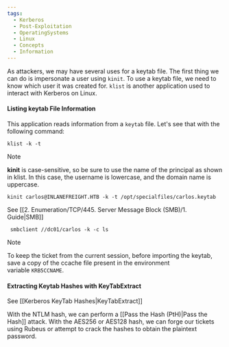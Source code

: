 ```yaml
---
tags:
  - Kerberos
  - Post-Exploitation
  - OperatingSystems
  - Linux
  - Concepts
  - Information
---
```

As attackers, we may have several uses for a keytab file. The first thing we can do is impersonate a user using `kinit`. To use a keytab file, we need to know which user it was created for. `klist` is another application used to interact with Kerberos on Linux. 
#### Listing keytab File Information

This application reads information from a `keytab` file. Let's see that with the following command:

```shell-session
klist -k -t 
```

> [!NOTE]
> **kinit** is case-sensitive, so be sure to use the name of the principal as shown in klist. In this case, the username is lowercase, and the domain name is uppercase.

```shell-session
kinit carlos@INLANEFREIGHT.HTB -k -t /opt/specialfiles/carlos.keytab
```

See [[2. Enumeration/TCP/445. Server Message Block (SMB)/1. Guide|SMB]]

```shell-session
 smbclient //dc01/carlos -k -c ls
```

> [!NOTE]
> To keep the ticket from the current session, before importing the keytab, save a copy of the ccache file present in the environment variable `KRB5CCNAME`.


#### Extracting Keytab Hashes with KeyTabExtract

See [[Kerberos KeyTab Hashes|KeyTabExtract]]

With the NTLM hash, we can perform a [[Pass the Hash (PtH)|Pass the Hash]] attack. With the AES256 or AES128 hash, we can forge our tickets using Rubeus or attempt to crack the hashes to obtain the plaintext password.
















































